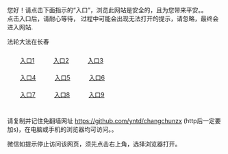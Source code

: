 您好！请点击下面指示的“入口”，浏览此网站是安全的，且为您带来平安。。 <br/>
点击入口后，请耐心等待， 过程中可能会出现无法打开的提示，请忽略，最终会进入网站. </br>

法轮大法在长春<br/>
<div style="padding:10px"><a style="margin:20px" target="_blank" href="https://dzpqlpukazap7.cloudfront.net/2Qpsp?bmbod" id="ccLink1" rel="nofollow">入口1</a> <a target="_blank" style="margin:20px" href="https://d3rr9t9soqf9eg.cloudfront.net/2Qpsp?jcdrtxd" id="ccLink2" rel="nofollow">入口2</a> <a style="margin:20px" target="_blank" href="https://d3oh42ks7uequ4.cloudfront.net/2Qpsp?zgtucb" id="ccLink3" rel="nofollow">入口3</a></div>

<div style="padding:10px" ><a style="margin:20px" target="_blank" href="https://dzpqlpukazap7.cloudfront.net/2Qpsp?bmbod" id="ccLink4" rel="nofollow">入口4</a> <a style="margin:20px" href="https://d3rr9t9soqf9eg.cloudfront.net/2Qpsp?jcdrtxd" target="_blank" id="ccLink5" rel="nofollow">入口5</a> <a style="margin:20px" href="https://d3oh42ks7uequ4.cloudfront.net/2Qpsp?zgtucb" target="_blank" id="ccLink6" rel="nofollow">入口6</a></div>

<div style="padding:10px"><a style="margin:20px" target="_blank" href="https://dzpqlpukazap7.cloudfront.net/2Qpsp?bmbod" id="ccLink7" rel="nofollow">入口7</a> <a style="margin:20px" href="https://d3rr9t9soqf9eg.cloudfront.net/2Qpsp?jcdrtxd" target="_blank" id="ccLink8" rel="nofollow">入口8</a> <a style="margin:20px" target="_blank" href="https://d3oh42ks7uequ4.cloudfront.net/2Qpsp?zgtucb" id="ccLink9" rel="nofollow">入口9</a></div>

<br/>



请复制并记住免翻墙网址 https://github.com/yntd/changchunzx (http后一定要加s)，在电脑或手机的浏览器均可访问。。<br/>

微信如提示停止访问该网页，须先点击右上角，选择浏览器打开。
